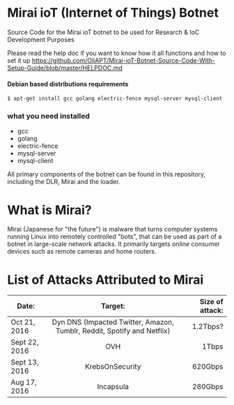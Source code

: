 # Mirai ioT (Internet of Things) Botnet
Source Code for the Mirai ioT botnet to be used for Research & IoC Development Purposes

Please read the help doc if you want to know how it all functions and how to set it up
https://github.com/OliAPT/Mirai-ioT-Botnet-Source-Code-With-Setup-Guide/blob/master/HELPDOC.md

#### Debian based distributions requirements

`$ apt-get install gcc golang electric-fence mysql-server mysql-client`

### what you need installed

* gcc
* golang
* electric-fence
* mysql-server
* mysql-client


All primary components of the botnet can be found in this repository, including the DLR, Mirai and the loader.

# What is Mirai?
Mirai (Japanese for "the future") is malware that turns computer systems running Linux into remotely controlled "bots", that can be used as part of a botnet in large-scale network attacks. It primarily targets online consumer devices such as remote cameras and home routers.

# List of Attacks Attributed to Mirai

| Date:     | Target:         | Size of attack:  |
| ------------- |:-------------:| -----:|
| Oct 21, 2016     | Dyn DNS (Impacted Twitter, Amazon, Tumblr, Reddit, Spotify and Netflix)| 1.2Tbps? |
| Sept 22, 2016     | OVH      |  1Tbps  |
| Sept 13, 2016 | KrebsOnSecurity     |    620Gbps |
| Aug 17, 2016 |Incapsula  | 280Gbps  |


